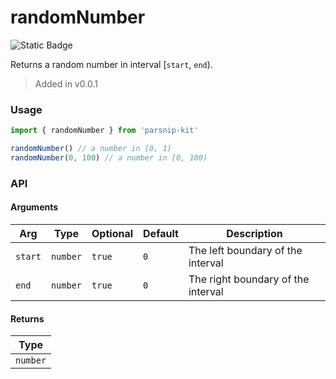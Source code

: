 # randomNumber
![Static Badge](https://img.shields.io/badge/Coverage-100.00%-FF8C00)
      
Returns a random number in interval [`start`, `end`).

> Added in v0.0.1



### Usage

```ts
import { randomNumber } from 'parsnip-kit'

randomNumber() // a number in [0, 1)
randomNumber(0, 100) // a number in [0, 100)

```


### API

#### Arguments

| Arg | Type | Optional | Default | Description |
| --- | --- | --- | --- | --- |
| `start` | `number` | `true` | `0` | The left boundary of the interval |
| `end` | `number` | `true` | `0` | The right boundary of the interval |

#### Returns

| Type |
| ---  |
| `number`  |